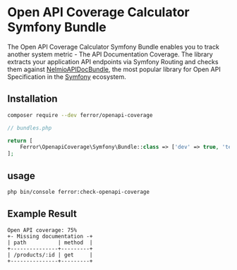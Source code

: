 # Open API Coverage Calculator Symfony Bundle

The Open API Coverage Calculator Symfony Bundle enables you to track another system metric - The API Documentation Coverage.
The library extracts your application API endpoints via Symfony Routing and checks them against [NelmioAPIDocBundle](https://github.com/nelmio/NelmioApiDocBundle),
the most popular library for Open API Specification in the [Symfony](https://github.com/symfony) ecosystem.

## Installation

```bash
composer require --dev ferror/openapi-coverage
```

```php
// bundles.php

return [
    Ferror\OpenapiCoverage\Symfony\Bundle::class => ['dev' => true, 'test' => true],
];
```

## usage

```bash
php bin/console ferror:check-openapi-coverage
```

## Example Result

```
Open API coverage: 75%
+- Missing documentation -+
| path          | method  |
+---------------+---------+
| /products/:id | get     |
+---------------+---------+
```
